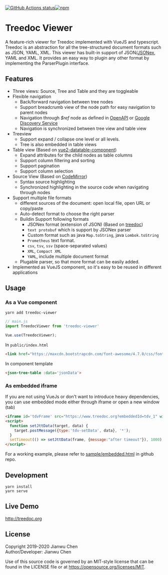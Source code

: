 <a href="https://github.com/treedoc/TreedocViewer"><img alt="GitHub Actions status" src="https://github.com/treedoc/TreedocViewer/workflows/Node%20CI/badge.svg"></a><a href='https://www.npmjs.com/package/treedoc-viewer' target="_blank"><img alt="npm" src="https://img.shields.io/npm/v/treedoc-viewer"></a>

# Treedoc Viewer

A feature-rich viewer for Treedoc implemented with VueJS and typescript. Treedoc is an abstraction for all the tree-structured document formats such as JSON, YAML, XML. This viewer has built-in support of JSON/[JSONex](https://github.com/eBay/jsonex/blob/master/JSONEX.md), YAML and XML. It provides an easy way to plugin any other format by implementing the ParserPlugin interface.

## Features

* Three views: Source, Tree and Table and they are toggleable
* Flexible navigation
  * Back/forward navigation between tree nodes
  * Support breadcrumb view of the node path for easy navigation to parent nodes
  * Navigation through *$ref* node as defined in [OpenAPI](https://openapis.org/) or [Google Discovery Service](https://developers.google.com/discovery)
  * Navigation is synchronized between tree view and table view
* Treeview
  * Support expand / collapse one level or all levels.
  * Tree is also embedded in table views
* Table view (Based on [vue2-datatable-component](https://www.npmjs.com/package/vue2-datatable-component))
  * Expand attributes for the child nodes as table columns
  * Support column filtering and sorting
  * Support pagination
  * Support column selection
* Source View (Based on [CodeMirror](https://codemirror.net/))
  * Syntax source highlighting
  * Synchronized highlighting in the source code when navigating through nodes
* Support multiple file formats
  * different sources of the document: open local file, open URL or copy/paste
  * Auto-detect format to choose the right parser
  * Buildin Support following formats
    * JSONex format (extension of JSON) (Based on [treedoc](https://www.npmjs.com/package/treedoc))
    * `text protobuf` which is support by JSONex parser
    * Custom format such as java `Map.toString`, java `Lombok.toString`
    * `Prometheus` text format.  
    * `csv`, `tsv`, `ssv` (space-separated values)
    * `XML`, `Compact XML`
    * `YAML`, include multiple document format
  * Plugable parser, so that more format can be easily added.
* Implemented as VueJS component, so it's easy to be reused in different applications

## Usage
### As a Vue component

```shell
yarn add treedoc-viewer
```

```js
// main.js
import TreedocViewer from 'treedoc-viewer'

Vue.use(TreedocViewer);
```

In `public/index.html`
```html
<link href="https://maxcdn.bootstrapcdn.com/font-awesome/4.7.0/css/font-awesome.min.css" rel="stylesheet">
```

In component template
```html
<json-tree-table :data='jsonData'>
```

### As embedded iframe
If you are not using VueJs or don't want to introduce heavy dependencies, you can use embedded mode either through iframe or open a new window (tab)
```html
<iframe id='tdvFrame' src="https://www.treedoc.org?embeddedId=tdv_1" width="100%" height="100%"></iframe>
<script>
  function setJttData(target, data) {
    target.postMessage({type:'tdv-setData', data}, '*');
  }
  setTimeout(() => setJttData(frame, {message:"after timeout"}), 1000);
</script>
```
For a working example, please refer to [sample/embedded.html](https://github.com/treedoc/TreedocViewer/blob/master/sample/embedded.html) in github repo.

## Development
```shell
yarn install
yarn serve
```

## Live Demo

<http://treedoc.org>

## License

Copyright 2019-2020 Jianwu Chen <BR>
Author/Developer: Jianwu Chen

Use of this source code is governed by an MIT-style license that can be found in the LICENSE file or at <https://opensource.org/licenses/MIT>.
